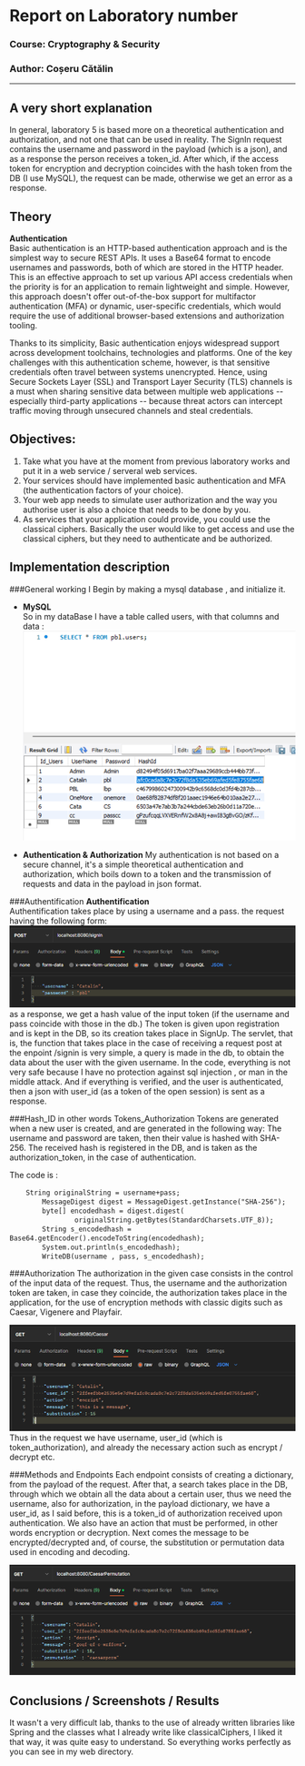 # Report on Laboratory number 

### Course: Cryptography & Security
### Author: Coșeru Cătălin

----

## A very short explanation
In general, laboratory 5 is based more on a theoretical authentication and authorization, and not one that can be used in reality. The SignIn request contains the username and password in the payload (which is a json), and as a response the person receives a token_id. After which, if the access token for encryption and decryption coincides with the hash token from the DB (I use MySQL), the request can be made, otherwise we get an error as a response.
## Theory
**Authentication**\
Basic authentication is an HTTP-based authentication approach and is the simplest way to secure REST APIs. It uses a Base64 format to encode usernames and passwords, both of which are stored in the HTTP header. This is an effective approach to set up various API access credentials when the priority is for an application to remain lightweight and simple. However, this approach doesn't offer out-of-the-box support for multifactor authentication (MFA) or dynamic, user-specific credentials, which would require the use of additional browser-based extensions and authorization tooling.

Thanks to its simplicity, Basic authentication enjoys widespread support across development toolchains, technologies and platforms. One of the key challenges with this authentication scheme, however, is that sensitive credentials often travel between systems unencrypted. Hence, using Secure Sockets Layer (SSL) and Transport Layer Security (TLS) channels is a must when sharing sensitive data between multiple web applications -- especially third-party applications -- because threat actors can intercept traffic moving through unsecured channels and steal credentials.

## Objectives:
1. Take what you have at the moment from previous laboratory works and put it in a web service / serveral web services.
2. Your services should have implemented basic authentication and MFA (the authentication factors of your choice).
3. Your web app needs to simulate user authorization and the way you authorise user is also a choice that needs to be done by you.
4. As services that your application could provide, you could use the classical ciphers. Basically the user would like to get access and use the classical ciphers, but they need to authenticate and be authorized.

## Implementation description

###General working
I Begin by making a mysql database , and initialize it.

* **MySQL**\
    So in my dataBase I have a table called users, with that columns and data :
  ![img.png](../Images_Screens/img_2.png)


* **Authentication & Authorization**
  My authentication is not based on a secure channel, it's a simple theoretical authentication and authorization, which boils down to a token and the transmission of requests and data in the payload in json format.

###Authentification
**Authentification**\
Authentification takes place by using a username and a pass. the request having the following form:
![img.png](../Images_Screens/img_3.png)
as a response, we get a hash value of the input token (if the username and pass coincide with those in the db.) The token is given upon registration and is kept in the DB, so its creation takes place in SignUp. 
The servlet, that is, the function that takes place in the case of receiving a request post at the enpoint /signin is very simple, a query is made in the db, to obtain the data about the user with the given username. 
In the code, everything is not very safe because I have no protection against sql injection , or man in the middle attack. 
And if everything is verified, and the user is authenticated, then a json with user_id (as a token of the open session) is sent as a response.

###Hash_ID in other words Tokens_Authorization
Tokens are generated when a new user is created, and are generated in the following way:
The username and password are taken, then their value is hashed with SHA-256. The received hash is registered in the DB, and is taken as the authorization_token, in the case of authentication.

The code is :
```
    String originalString = username+pass;
		MessageDigest digest = MessageDigest.getInstance("SHA-256");
		byte[] encodedhash = digest.digest(
				originalString.getBytes(StandardCharsets.UTF_8));
		String s_encodedhash = Base64.getEncoder().encodeToString(encodedhash);
		System.out.println(s_encodedhash);
		WriteDB(username , pass, s_encodedhash);
```

###Authorization 
The authorization in the given case consists in the control of the input data of the request. Thus, the username and the authorization token are taken, in case they coincide, the authorization takes place in the application, for the use of encryption methods with classic digits such as Caesar, Vigenere and Playfair.
    
![img.png](../Images_Screens/img_4.png)
Thus in the request we have username, user_id (which is token_authorization), and already the necessary action such as encrypt / decrypt etc.



###Methods and Endpoints
Each endpoint consists of creating a dictionary, from the payload of the request. After that, a search takes place in the DB, through which we obtain all the data about a certain user, thus we need the username, also for authorization, in the payload dictionary, we have a user_id, as I said before, this is a token_id of authorization received upon authentication. We also have an action that must be performed, in other words encryption or decryption. Next comes the message to be encrypted/decrypted and, of course, the substitution or permutation data used in encoding and decoding.

![img.png](../Images_Screens/img_5.png)

## Conclusions / Screenshots / Results
It wasn't a very difficult lab, thanks to the use of already written libraries like Spring and the classes what I already write like classicalCiphers, I liked it that way, it was quite easy to understand.
So everything works perfectly as you can see in my web directory.

